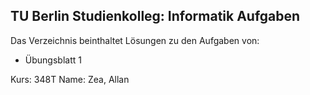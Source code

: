 ## TU Berlin Studienkolleg: Informatik Aufgaben
Das Verzeichnis beinthaltet Lösungen zu den Aufgaben von:
- Übungsblatt 1

Kurs: 348T
Name: Zea, Allan
